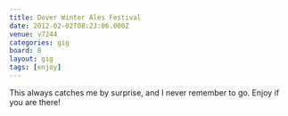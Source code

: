 ```yaml
---
title: Dover Winter Ales Festival
date: 2012-02-02T08:23:06.000Z
venue: v7244
categories: gig
board: 8
layout: gig
tags: [enjoy]
---
```

This always catches me by surprise, and I never remember to go. Enjoy if you are there!